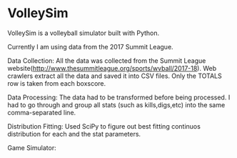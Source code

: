 # VolleySim
VolleySim is a volleyball simulator built with Python.

Currently I am using data from the 2017 Summit League.

Data Collection:
All the data was collected from the Summit League website(http://www.thesummitleague.org/sports/wvball/2017-18).
Web crawlers extract all the data and saved it into CSV files. Only the TOTALS row is taken from each boxscore.

Data Processing:
The data had to be transformed before being processed. I had to go through and group all stats (such as kills,digs,etc) into the same comma-separated line.

Distribution Fitting:
Used SciPy to figure out best fitting continuos distribution for each and the stat parameters.

Game Simulator:
